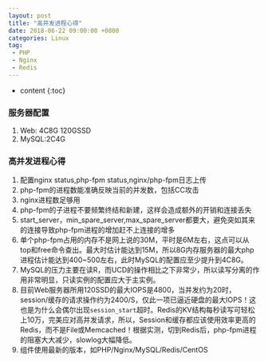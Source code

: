 ```yaml
---
layout: post
title: "高并发进程心得"
date: 2018-06-22 09:00:00 +0800 
categories: Linux
tag:
 - PHP
 - Nginx
 - Redis
---
```

* content
{:toc}

### 服务器配置

1. Web: 4C8G 120GSSD
2. MySQL:2C4G

<!-- more -->

### 高并发进程心得


1. 配置nginx status,php-fpm status,nginx/php-fpm日志上传
2. php-fpm的进程数能准确反映当前的并发数，包括CC攻击
3. nginx进程数足够用
4. php-fpm的子进程不要频繁终结和新建，这样会造成额外的开销和连接丢失
5. start_server，min_spare_server,max_spare_server都要大，避免突如其来的连接导致php-fpm进程的增加赶不上连接的增多
6. 单个php-fpm占用的内存不是网上说的30M，平时是6M左右，这点可以从top和free命令查出。最大时估计能达到15M，所以8G内存服务器的最大php进程估计能达到400~500左右，此时MySQL的配置应至少提升到4C8G。
7. MySQL的压力主要在读R，而UCD的操作相比之下非常少，所以读写分离的作用非常明显，只读实例的配置应大于主实例。
8. 目前Web服务器所用120SSD的最大IOPS是4800，当并发约为20时，session/缓存的请求操作约为2400/S，仅此一项已逼近硬盘的最大IOPS！这也是为什么会偶尔出现`session_start`超时。Redis的KV结构每秒读写可轻松上10万，完美应对高并发请求，所以，Session和缓存都应该使用效率更高的Redis，而不是File或Memcached！根据实测，切到Redis后，php-fpm进程的阻塞大大减少，slowlog大幅降低。
9. 组件使用最新的版本，如PHP/Nginx/MySQL/Redis/CentOS